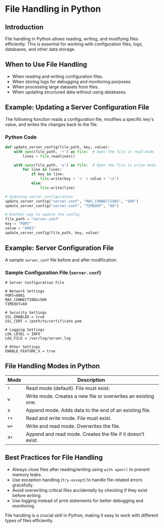 # File Handling in Python

## Introduction
File handling in Python allows reading, writing, and modifying files efficiently. This is essential for working with configuration files, logs, databases, and other data storage.

## When to Use File Handling
- When reading and writing configuration files.
- When storing logs for debugging and monitoring purposes.
- When processing large datasets from files.
- When updating structured data without using databases.

## Example: Updating a Server Configuration File
The following function reads a configuration file, modifies a specific key's value, and writes the changes back to the file.

### Python Code
```python
def update_server_config(file_path, key, value):
    with open(file_path, 'r') as file:  # Open the file in read mode
        lines = file.readlines()

    with open(file_path, 'w') as file:  # Open the file in write mode
        for line in lines:
            if key in line:
                file.write(key + '=' + value + '\n')
            else:
                file.write(line)

# Updating server configuration
update_server_config("server.conf", "MAX_CONNECTIONS", "500")
update_server_config("server.conf", "TIMEOUT", "60")

# Another way to update the config
file_path = "server.conf"
key = "PORT"
value = "8081"
update_server_config(file_path, key, value)
```

## Example: Server Configuration File
A sample `server.conf` file before and after modification.

### Sample Configuration File (`server.conf`)
```
# Server Configuration File

# Network Settings
PORT=8081
MAX_CONNECTIONS=500
TIMEOUT=60

# Security Settings
SSL_ENABLED = true
SSL_CERT = /path/to/certificate.pem

# Logging Settings
LOG_LEVEL = INFO
LOG_FILE = /var/log/server.log

# Other Settings
ENABLE_FEATURE_X = true
```

## File Handling Modes in Python
| Mode | Description |
|------|-------------|
| `r`  | Read mode (default). File must exist. |
| `w`  | Write mode. Creates a new file or overwrites an existing one. |
| `a`  | Append mode. Adds data to the end of an existing file. |
| `r+` | Read and write mode. File must exist. |
| `w+` | Write and read mode. Overwrites the file. |
| `a+` | Append and read mode. Creates the file if it doesn’t exist. |

## Best Practices for File Handling
- Always close files after reading/writing using `with open()` to prevent memory leaks.
- Use exception handling (`try-except`) to handle file-related errors gracefully.
- Avoid overwriting critical files accidentally by checking if they exist before writing.
- Use logging instead of print statements for better debugging and monitoring.

File handling is a crucial skill in Python, making it easy to work with different types of files efficiently.

